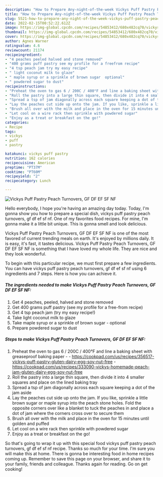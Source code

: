 ```yaml
---
description: "How to Prepare Any-night-of-the-week Vickys Puff Pastry Peach Turnovers, GF DF EF SF NF"
title: "How to Prepare Any-night-of-the-week Vickys Puff Pastry Peach Turnovers, GF DF EF SF NF"
slug: 5521-how-to-prepare-any-night-of-the-week-vickys-puff-pastry-peach-turnovers-gf-df-ef-sf-nf
date: 2022-02-15T00:52:22.612Z
image: https://img-global.cpcdn.com/recipes/54853412/680x482cq70/vickys-puff-pastry-peach-turnovers-gf-df-ef-sf-nf-recipe-main-photo.jpg
thumbnail: https://img-global.cpcdn.com/recipes/54853412/680x482cq70/vickys-puff-pastry-peach-turnovers-gf-df-ef-sf-nf-recipe-main-photo.jpg
cover: https://img-global.cpcdn.com/recipes/54853412/680x482cq70/vickys-puff-pastry-peach-turnovers-gf-df-ef-sf-nf-recipe-main-photo.jpg
author: Agnes Warner
ratingvalue: 4.6
reviewcount: 21174
recipeingredient:
- "4 peaches peeled halved and stone removed"
- "400 grams puff pastry see my profile for a freefrom recipe"
- "4 tsp peach jam try my easy recipe"
- " light coconut milk to glaze"
- " maple syrup or a sprinkle of brown sugar  optional"
- " powdered sugar to dust"
recipeinstructions:
- "Preheat the oven to gas 6 / 200C / 400°F and line a baking sheet with greaseproof baking paper  https://cookpad.com/us/recipes/356517-vickys-puff-pastry-gluten-dairy-egg-soy-nut-free https://cookpad.com/us/recipes/333090-vickys-homemade-peach-jam-gluten-dairy-egg-soy-nut-free"
- "Roll the pastry into a large thin square, then divide it into 4 smaller squares and place on the lined baking tray"
- "Spread a tsp of jam diagonally across each square keeping a dot of the jam aside"
- "Lay the peaches cut side up onto the jam. If you like, sprinkle a little brown sugar or maple syrup into the peach stone holes. Fold the opposite corners over like a blanket to tuck the peaches in and place a dot of jam where the corners cross over to secure them"
- "Brush all over with the milk and place in the oven for 15 minutes until golden and puffed"
- "Let cool on a wire rack then sprinkle with powdered sugar"
- "Enjoy as a treat or breakfast on the go!"
categories:
- Recipe
tags:
- vickys
- puff
- pastry

katakunci: vickys puff pastry 
nutrition: 162 calories
recipecuisine: American
preptime: "PT37M"
cooktime: "PT60M"
recipeyield: "2"
recipecategory: Lunch

---
```



![Vickys Puff Pastry Peach Turnovers, GF DF EF SF NF](https://img-global.cpcdn.com/recipes/54853412/680x482cq70/vickys-puff-pastry-peach-turnovers-gf-df-ef-sf-nf-recipe-main-photo.jpg)

Hello everybody, I hope you're having an amazing day today. Today, I'm gonna show you how to prepare a special dish, vickys puff pastry peach turnovers, gf df ef sf nf. One of my favorites food recipes. For mine, I'm gonna make it a little bit unique. This is gonna smell and look delicious.



Vickys Puff Pastry Peach Turnovers, GF DF EF SF NF is one of the most favored of current trending meals on earth. It's enjoyed by millions daily. It is easy, it's fast, it tastes delicious. Vickys Puff Pastry Peach Turnovers, GF DF EF SF NF is something that I have loved my whole life. They are nice and they look wonderful.


To begin with this particular recipe, we must first prepare a few ingredients. You can have vickys puff pastry peach turnovers, gf df ef sf nf using 6 ingredients and 7 steps. Here is how you can achieve it.

<!--inarticleads1-->

##### The ingredients needed to make Vickys Puff Pastry Peach Turnovers, GF DF EF SF NF:

1. Get 4 peaches, peeled, halved and stone removed
1. Get 400 grams puff pastry (see my profile for a free-from recipe)
1. Get 4 tsp peach jam (try my easy recipe!)
1. Take  light coconut milk to glaze
1. Take  maple syrup or a sprinkle of brown sugar - optional
1. Prepare  powdered sugar to dust




<!--inarticleads2-->

##### Steps to make Vickys Puff Pastry Peach Turnovers, GF DF EF SF NF:

1. Preheat the oven to gas 6 / 200C / 400°F and line a baking sheet with greaseproof baking paper -  - https://cookpad.com/us/recipes/356517-vickys-puff-pastry-gluten-dairy-egg-soy-nut-free - https://cookpad.com/us/recipes/333090-vickys-homemade-peach-jam-gluten-dairy-egg-soy-nut-free
1. Roll the pastry into a large thin square, then divide it into 4 smaller squares and place on the lined baking tray
1. Spread a tsp of jam diagonally across each square keeping a dot of the jam aside
1. Lay the peaches cut side up onto the jam. If you like, sprinkle a little brown sugar or maple syrup into the peach stone holes. Fold the opposite corners over like a blanket to tuck the peaches in and place a dot of jam where the corners cross over to secure them
1. Brush all over with the milk and place in the oven for 15 minutes until golden and puffed
1. Let cool on a wire rack then sprinkle with powdered sugar
1. Enjoy as a treat or breakfast on the go!




So that's going to wrap it up with this special food vickys puff pastry peach turnovers, gf df ef sf nf recipe. Thanks so much for your time. I'm sure you will make this at home. There is gonna be interesting food in home recipes coming up. Remember to save this page on your browser, and share it to your family, friends and colleague. Thanks again for reading. Go on get cooking!
